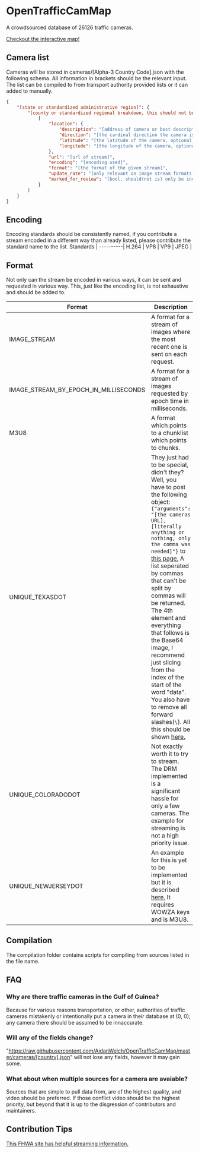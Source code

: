 # OpenTrafficCamMap
A crowdsourced database of 26126 traffic cameras.

[Checkout the interactive map!](http://otc.armchairresearch.org/map)

## Camera list
Cameras will be stored in cameras/[Alpha-3 Country Code].json with the following schema.  All information in brackets should be the relevant input.
The list can be compiled to from transport authority provided lists or it can added to manually.
```json
{
    "[state or standardized administrative region]": {
        "[county or standardized regional breakdown, this should not be skipped but if not applicable or unknown use 'other']": [
            {
                "location": {
                    "description": "[address of camera or best description of location]",
                    "direction": "[the cardinal direction the camera is facing, optional]",
                    "latitude": "[the latitude of the camera, optional]",
                    "longitude": "[the longitude of the camera, optional]"
                },
                "url": "[url of stream]",
                "encoding": "[encoding used]",
                "format": "[the format of the given stream]",
                "update_rate": "[only relevant on image stream formats, and even then is optional, but provides the rate at which the image provided can be pinged for an update, measured in milliseconds]",
                "marked_for_review": "[bool, should(not is) only be included if true]"
            }
        ]
    }
}
```

## Encoding
Encoding standards should be consistently named, if you contribute a stream encoded in a different way than already listed, please contribute the standard name to the list.
Standards |
----------|
H.264 |
VP8 |
VP9 |
JPEG |

## Format
Not only can the stream be encoded in various ways, it can be sent and requested in various way.  This, just like the encoding list, is not exhaustive and should be added to.

Format | Description
-------|------------
IMAGE_STREAM | A format for a stream of images where the most recent one is sent on each request.
IMAGE_STREAM_BY_EPOCH_IN_MILLISECONDS | A format for a stream of images requested by epoch time in milliseconds.
M3U8 | A format which points to a chunklist which points to chunks.
UNIQUE_TEXASDOT | They just had to be special, didn't they?  Well, you have to post the following object: ```{"arguments": "[the cameras URL],[literally anything or nothing, only the comma was needed]"}``` to [this page.](https://its.txdot.gov/ITS_WEB/FrontEnd/svc/DataRequestWebService.svc/GetCctvContent)  A list seperated by commas that can't be split by commas will be returned.  The 4th element and everything that follows is the Base64 image, I recommend just slicing from the index of the start of the word "data".  You also have to remove all forward slashes(`\`).  All this should be shown [here.](./examples/streaming/UNIQUE_TEXASDOT.js)
UNIQUE_COLORADODOT | Not exactly worth it to try to stream.  The DRM implemented is a significant hassle for only a few cameras.  The example for streaming is not a high priority issue.
UNIQUE_NEWJERSEYDOT | An example for this is yet to be implemented but it is described [here.](./compilation/NewJerseyDot.js)  It requires WOWZA keys and is M3U8.

## Compilation
The compilation folder contains scripts for compiling from sources listed in the file name.

## FAQ

### Why are there traffic cameras in the Gulf of Guinea?
Because for various reasons transportation, or other, authorities of traffic cameras mistakenly or intentionally put a camera in their database at (0, 0); any camera there should be assumed to be innaccurate. 

### Will any of the fields change?
"https://raw.githubusercontent.com/AidanWelch/OpenTrafficCamMap/master/cameras/[country].json" will not lose any fields, however it may gain some.

### What about when multiple sources for a camera are avaiable?

Sources that are simple to pull data from, are of the highest quality, and video should be preferred.  If those conflict video should be the highest priority, but beyond that it is up to the disgression of contributors and maintainers.

## Contribution Tips

[This FHWA site has helpful streaming information.](https://ops.fhwa.dot.gov/publications/fhwahop19037/appb.htm)
